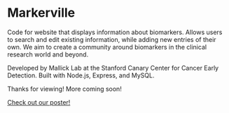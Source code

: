 # Markerville

Code for website that displays information about biomarkers.
Allows users to search and edit existing information, while adding new entries of their own.
We aim to create a community around biomarkers in the clinical research world and beyond.

Developed by Mallick Lab at the Stanford Canary Center for Cancer Early Detection.
Built with Node.js, Express, and MySQL.

Thanks for viewing! More coming soon!

[Check out our poster!](poster)
